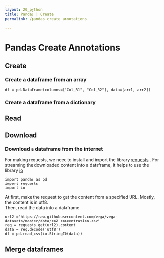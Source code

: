 ```yaml
---
layout: 20_python
title: Pandas | Create
permalink: /pandas_create_annotations

---
```

# Pandas Create Annotations

## Create

### Create a dataframe from an array

>
    df = pd.DataFrame(columns=["Col_R1", "Col_R2"], data=[arr1, arr2])

### Create a dataframe from a dictionary


## Read



## Download

### Download a dataframe from the internet

For making requests, we need to install and import the library [requests](https://pypi.org/project/requests/) .
For streaming the downloaded content into a dataframe, it helps to use the library [io](https://docs.python.org/3/library/io.html)

> 
    import pandas as pd
    import requests
    import io


At first, make the request to get the content from a specified URL. Mostly, the content is in utf8.  
Then, read the data into a dataframe 

>
    url2 ="https://raw.githubusercontent.com/vega/vega-datasets/master/data/co2-concentration.csv"
    req = requests.get(url2).content
    data = req.decode('utf8')
    df = pd.read_csv(io.StringIO(data))



## Merge dataframes